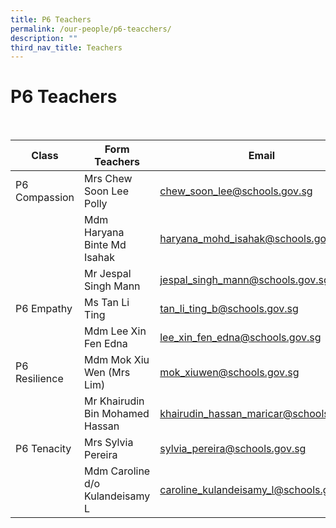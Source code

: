 ```yaml
---
title: P6 Teachers
permalink: /our-people/p6-teacchers/
description: ""
third_nav_title: Teachers
---
```


<h1><b>P6 Teachers</b></h1>
<br>



| Class | Form Teachers | Email|
| -------- | -------- | -------- |
| P6 Compassion   | Mrs Chew Soon Lee Polly    | chew_soon_lee@schools.gov.sg     |
| |Mdm Haryana Binte Md Isahak|haryana_mohd_isahak@schools.gov.sg|
| |Mr Jespal Singh Mann|jespal_singh_mann@schools.gov.sg|
|P6 Empathy|Ms Tan Li Ting|tan_li_ting_b@schools.gov.sg|
| | Mdm Lee Xin Fen Edna| lee_xin_fen_edna@schools.gov.sg|
|P6 Resilience|Mdm Mok Xiu Wen (Mrs Lim)|mok_xiuwen@schools.gov.sg|
| |Mr Khairudin Bin Mohamed Hassan|khairudin_hassan_maricar@schools.gov.sg|
|P6 Tenacity|Mrs Sylvia Pereira|sylvia_pereira@schools.gov.sg|
| |Mdm Caroline d/o Kulandeisamy L|caroline_kulandeisamy_l@schools.gov.sg|